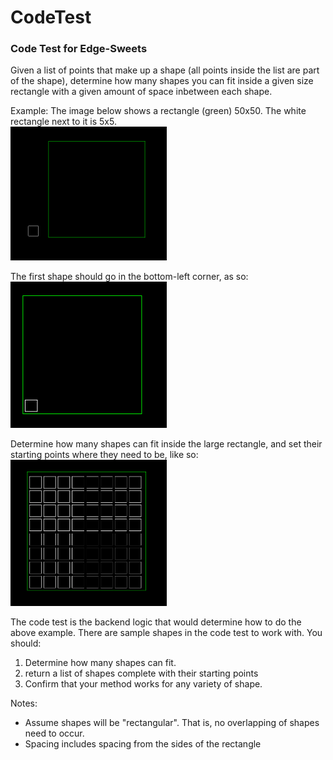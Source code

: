 # CodeTest
<h3>Code Test for Edge-Sweets</h3>

<span>Given a list of points that make up a shape (all points inside the list are part of the shape), determine how many shapes you can fit inside a given size rectangle with a given amount of space inbetween each shape.</span>

<span>Example: The image below shows a rectangle (green) 50x50. The white rectangle next to it is 5x5.</span><br />
<img src="https://raw.githubusercontent.com/Edge-Sweets/CodeTest/master/images/Rectangles.PNG" width=250 ></img>


<span> The first shape should go in the bottom-left corner, as so: </span><br />
<img src="https://raw.githubusercontent.com/Edge-Sweets/CodeTest/master/images/Rectangles_inside.PNG" width=250 ></img>

<span>Determine how many shapes can fit inside the large rectangle, and set their starting points where they need to be, like so: </span><br />
<img src="https://raw.githubusercontent.com/Edge-Sweets/CodeTest/master/images/Rectangles_Filled.PNG" width=250 ></img>


The code test is the backend logic that would determine how to do the above example. There are sample shapes in the code test to work with. You should:

1. Determine how many shapes can fit.
2. return a list of shapes complete with their starting points
3. Confirm that your method works for any variety of shape.

Notes:
- Assume shapes will be "rectangular". That is, no overlapping of shapes need to occur.
- Spacing includes spacing from the sides of the rectangle
